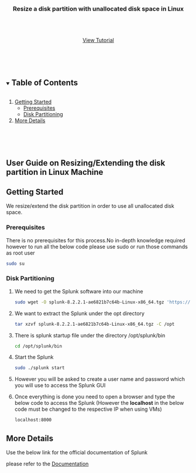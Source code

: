 <p align="center">
  <h3 align="center">Resize a disk partition with unallocated disk space in Linux </h3>

  <p align="center">
    <br />
    <br />
    <br />
    <a href="https://youtu.be/PgZu4PN50c8">View Tutorial</a>
  </p>
</p>


<br />
<br />
<br />

<!-- TABLE OF CONTENTS -->
<details open="open">
  <summary><h2 style="display: inline-block">Table of Contents</h2></summary>
  <ol>
    <li>
      <a href="#getting-started">Getting Started</a>
      <ul>
        <li><a href="#prerequisites">Prerequisites</a></li>
        <li><a href="#disk partitioning">Disk Partitioning</a></li>
      </ul>
    </li>
    <li><a href="#More Details">More Details</a></li>
  </ol>
</details>


<br />
<br />
<br />



<!-- ABOUT THE PROJECT -->
## User Guide on Resizing/Extending the disk partition in Linux Machine





<!-- GETTING STARTED -->
## Getting Started

We resize/extend the disk partition in order to use all unallocated disk space.

### Prerequisites

 There is no prerequisites for this process.No in-depth knowledge required however to run all the below code please use sudo or run those commands as root user 
  ```sh
  sudo su
  ```

### Disk Partitioning

1. We need to get the Splunk software into our machine 
   ```sh
   sudo wget -O splunk-8.2.2.1-ae6821b7c64b-Linux-x86_64.tgz 'https://d7wz6hmoaavd0.cloudfront.net/products/splunk/releases/8.2.2.1/linux/splunk-8.2.2.1-ae6821b7c64b-Linux-x86_64.tgz'
   ```
2. We want to extract the Splunk under the opt directory
   ```sh
   tar xzvf splunk-8.2.2.1-ae6821b7c64b-Linux-x86_64.tgz -C /opt
   ```
3. There is splunk startup file under the directory /opt/splunk/bin 
   ```sh
   cd /opt/splunk/bin
   ```
4. Start the Splunk 
   ```sh
   sudo ./splunk start
   ```
5. However you will be asked to create a user name and password which you will use to access the Splunk GUI

6. Once everything is done you need to open a browser and type the below code to access the Splunk (However the **localhost** in the below code must be changed to the respective IP when using VMs) 
   ```sh
   localhost:8000

<!-- USAGE EXAMPLES -->
## More Details

Use the below link for the official documentation of Splunk

 please refer to the [Documentation](https://docs.splunk.com/Documentation/Splunk/8.2.2/Installation/Chooseyourplatform)





